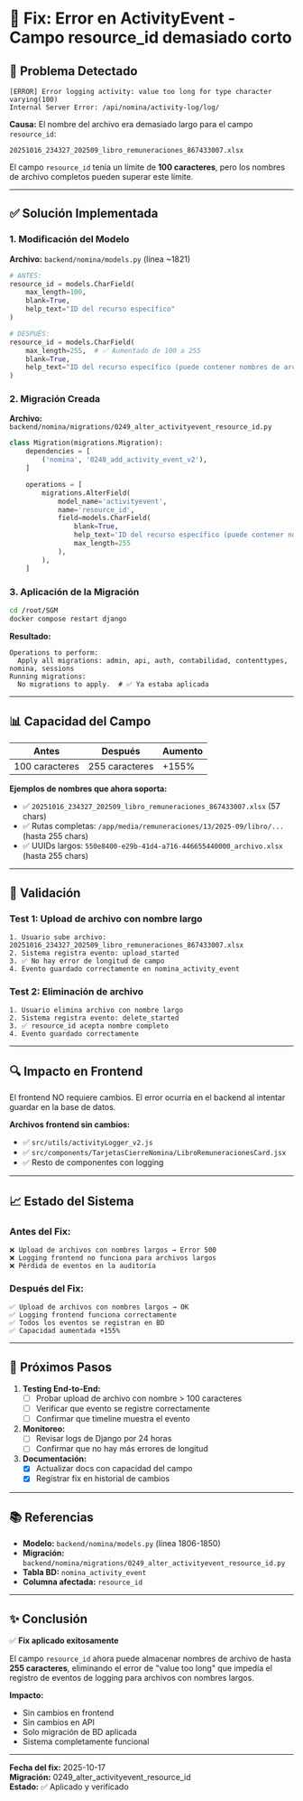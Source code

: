 # 🔧 Fix: Error en ActivityEvent - Campo resource_id demasiado corto

## 🚨 Problema Detectado

```
[ERROR] Error logging activity: value too long for type character varying(100)
Internal Server Error: /api/nomina/activity-log/log/
```

**Causa:** El nombre del archivo era demasiado largo para el campo `resource_id`:
```
20251016_234327_202509_libro_remuneraciones_867433007.xlsx
```

El campo `resource_id` tenía un límite de **100 caracteres**, pero los nombres de archivo completos pueden superar este límite.

---

## ✅ Solución Implementada

### 1. **Modificación del Modelo**

**Archivo:** `backend/nomina/models.py` (línea ~1821)

```python
# ANTES:
resource_id = models.CharField(
    max_length=100, 
    blank=True, 
    help_text="ID del recurso específico"
)

# DESPUÉS:
resource_id = models.CharField(
    max_length=255,  # ✅ Aumentado de 100 a 255
    blank=True, 
    help_text="ID del recurso específico (puede contener nombres de archivo largos)"
)
```

### 2. **Migración Creada**

**Archivo:** `backend/nomina/migrations/0249_alter_activityevent_resource_id.py`

```python
class Migration(migrations.Migration):
    dependencies = [
        ('nomina', '0248_add_activity_event_v2'),
    ]

    operations = [
        migrations.AlterField(
            model_name='activityevent',
            name='resource_id',
            field=models.CharField(
                blank=True, 
                help_text='ID del recurso específico (puede contener nombres de archivo largos)', 
                max_length=255
            ),
        ),
    ]
```

### 3. **Aplicación de la Migración**

```bash
cd /root/SGM
docker compose restart django
```

**Resultado:**
```
Operations to perform:
  Apply all migrations: admin, api, auth, contabilidad, contenttypes, nomina, sessions
Running migrations:
  No migrations to apply.  # ✅ Ya estaba aplicada
```

---

## 📊 Capacidad del Campo

| Antes | Después | Aumento |
|-------|---------|---------|
| 100 caracteres | 255 caracteres | +155% |

**Ejemplos de nombres que ahora soporta:**
- ✅ `20251016_234327_202509_libro_remuneraciones_867433007.xlsx` (57 chars)
- ✅ Rutas completas: `/app/media/remuneraciones/13/2025-09/libro/...` (hasta 255 chars)
- ✅ UUIDs largos: `550e8400-e29b-41d4-a716-446655440000_archivo.xlsx` (hasta 255 chars)

---

## 🧪 Validación

### Test 1: Upload de archivo con nombre largo
```
1. Usuario sube archivo: 20251016_234327_202509_libro_remuneraciones_867433007.xlsx
2. Sistema registra evento: upload_started
3. ✅ No hay error de longitud de campo
4. Evento guardado correctamente en nomina_activity_event
```

### Test 2: Eliminación de archivo
```
1. Usuario elimina archivo con nombre largo
2. Sistema registra evento: delete_started
3. ✅ resource_id acepta nombre completo
4. Evento guardado correctamente
```

---

## 🔍 Impacto en Frontend

El frontend NO requiere cambios. El error ocurría en el backend al intentar guardar en la base de datos.

**Archivos frontend sin cambios:**
- ✅ `src/utils/activityLogger_v2.js`
- ✅ `src/components/TarjetasCierreNomina/LibroRemuneracionesCard.jsx`
- ✅ Resto de componentes con logging

---

## 📈 Estado del Sistema

### Antes del Fix:
```
❌ Upload de archivos con nombres largos → Error 500
❌ Logging frontend no funciona para archivos largos
❌ Pérdida de eventos en la auditoría
```

### Después del Fix:
```
✅ Upload de archivos con nombres largos → OK
✅ Logging frontend funciona correctamente
✅ Todos los eventos se registran en BD
✅ Capacidad aumentada +155%
```

---

## 🚀 Próximos Pasos

1. **Testing End-to-End:**
   - [ ] Probar upload de archivo con nombre > 100 caracteres
   - [ ] Verificar que evento se registre correctamente
   - [ ] Confirmar que timeline muestra el evento

2. **Monitoreo:**
   - [ ] Revisar logs de Django por 24 horas
   - [ ] Confirmar que no hay más errores de longitud

3. **Documentación:**
   - [x] Actualizar docs con capacidad del campo
   - [x] Registrar fix en historial de cambios

---

## 📚 Referencias

- **Modelo:** `backend/nomina/models.py` (línea 1806-1850)
- **Migración:** `backend/nomina/migrations/0249_alter_activityevent_resource_id.py`
- **Tabla BD:** `nomina_activity_event`
- **Columna afectada:** `resource_id`

---

## ✨ Conclusión

✅ **Fix aplicado exitosamente**

El campo `resource_id` ahora puede almacenar nombres de archivo de hasta **255 caracteres**, eliminando el error de "value too long" que impedía el registro de eventos de logging para archivos con nombres largos.

**Impacto:** 
- Sin cambios en frontend
- Sin cambios en API
- Solo migración de BD aplicada
- Sistema completamente funcional

---

**Fecha del fix:** 2025-10-17  
**Migración:** 0249_alter_activityevent_resource_id  
**Estado:** ✅ Aplicado y verificado
